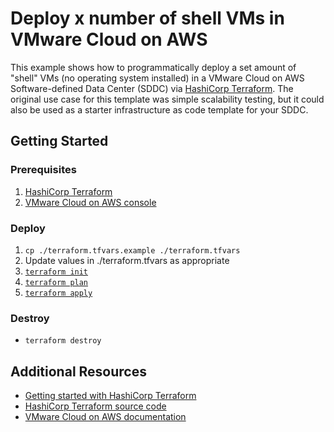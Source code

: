 # Deploy x number of shell VMs in VMware Cloud on AWS

This example shows how to programmatically deploy a set amount of "shell" VMs (no operating system installed) in a VMware Cloud on AWS Software-defined Data Center (SDDC) via [HashiCorp Terraform](https://www.terraform.io). The original use case for this template was simple scalability testing, but it could also be used as a starter infrastructure as code template for your SDDC.

## Getting Started

### Prerequisites

1. [HashiCorp Terraform](https://www.terraform.io/downloads.html)
1. [VMware Cloud on AWS console](https://vmc.vmware.com/console/sddcs)

### Deploy

1. `cp ./terraform.tfvars.example ./terraform.tfvars`
1. Update values in ./terraform.tfvars as appropriate
1. [`terraform init`](https://www.terraform.io/docs/commands/init.html)
1. [`terraform plan`](https://www.terraform.io/docs/commands/plan.html)
1. [`terraform apply`](https://www.terraform.io/docs/commands/apply.html)

### Destroy

* `terraform destroy`

## Additional Resources

* [Getting started with HashiCorp Terraform](https://learn.hashicorp.com/terraform/getting-started/install.html)
* [HashiCorp Terraform source code](https://github.com/hashicorp/terraform)
* [VMware Cloud on AWS documentation](https://docs.vmware.com/en/VMware-Cloud-on-AWS/index.html)
